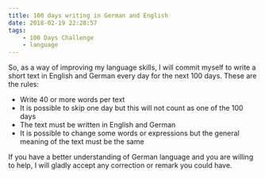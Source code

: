 ```yaml
---
title: 100 days writing in German and English
date: 2018-02-19 22:28:57
tags:  
    - 100 Days Challenge
    - language
---
```

So, as a way of improving my language skills, I will commit myself to write a short text in English and German every day for the next 100 days. These are the rules:

- Write 40 or more words per text
- It is possible to skip one day but this will not count as one of the 100 days
- The text must be written in English and German
- It is possible to change some words or expressions but the general meaning of the text must be the same

If you have a better understanding of German language and you are willing to help, I will gladly accept any correction or remark you could have.